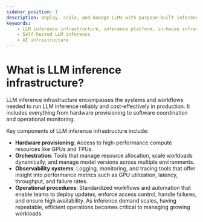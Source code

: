```yaml
---
sidebar_position: 1
description: Deploy, scale, and manage LLMs with purpose-built inference infrastructure.
keywords:
    - LLM inference infrastructure, inference platform, in-house infrastructure
    - Self-hosted LLM inference
    - AI infrastructure
---
```


# What is LLM inference infrastructure?

LLM inference infrastructure encompasses the systems and workflows needed to run LLM inference reliably and cost-effectively in production. It includes everything from hardware provisioning to software coordination and operational monitoring.

Key components of LLM inference infrastructure include:

- **Hardware provisioning**: Access to high-performance compute resources like GPUs and TPUs.
- **Orchestration**: Tools that manage resource allocation, scale workloads dynamically, and manage model versions across multiple environments.
- **Observability systems**: Logging, monitoring, and tracing tools that offer insight into performance metrics such as GPU utilization, latency, throughput, and failure rates.
- **Operational procedures**: Standardized workflows and automation that enable teams to deploy updates, enforce access control, handle failures, and ensure high availability. As inference demand scales, having repeatable, efficient operations becomes critical to managing growing workloads.
